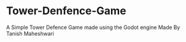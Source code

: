 # Tower-Denfence-Game
 A Simple Tower Defence Game made using the Godot engine
 Made By Tanish Maheshwari

